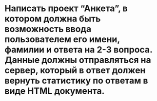 # Написать проект “Анкета”, в котором должна быть возможность ввода пользователем его имени, фамилии и ответа на 2-3 вопроса. Данные должны отправляться на сервер, который в ответ должен вернуть статистику по ответам в виде HTML документа.
